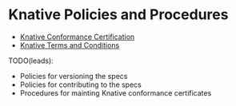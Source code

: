 # Knative Policies and Procedures
- [Knative Conformance Certification](conformance_procedure.md)
- [Knative Terms and Conditions](terms_and_conditions.md)

TODO(leads):
- Policies for versioning the specs
- Policies for contributing to the specs
- Procedures for mainting Knative conformance certificates

